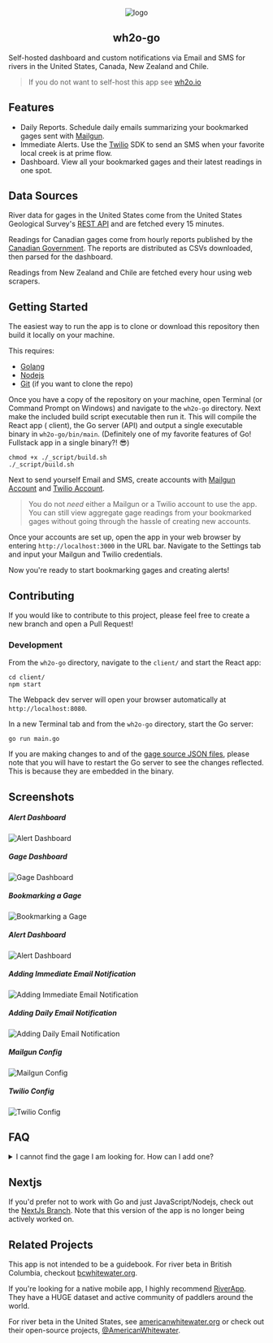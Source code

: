 <div style="text-align: center;">

![logo](https://wh2o-assets-static.s3.us-west-1.amazonaws.com/wh2o-logo.png)

## wh2o-go

</div>

Self-hosted dashboard and custom notifications via Email and SMS for rivers in the United States, Canada, New Zealand
and Chile.

> If you do not want to self-host this app see [wh2o.io](https://wh2o.io/)

## Features

- Daily Reports. Schedule daily emails summarizing your bookmarked gages sent with [Mailgun](https://www.mailgun.com/).
- Immediate Alerts. Use the [Twilio](https://www.twilio.com/docs/sms) SDK to send an SMS when your favorite local creek
  is at prime flow.
- Dashboard. View all your bookmarked gages and their latest readings in one spot.

## Data Sources

River data for gages in the United States come from the United States Geological
Survey's [REST API](http://waterservices.usgs.gov) and are fetched every 15 minutes.

Readings for Canadian gages come from hourly reports published by the [Canadian Government](https://weather.gc.ca/). The
reports are distributed as CSVs downloaded, then parsed for the dashboard.

Readings from New Zealand and Chile are fetched every hour using web scrapers.

## Getting Started

The easiest way to run the app is to clone or download this repository then build it locally on your machine.

This requires:

- [Golang](https://go.dev/)
- [Nodejs](https://nodejs.org/en/)
- [Git](https://git-scm.com/) (if you want to clone the repo)

Once you have a copy of the repository on your machine, open Terminal (or Command Prompt on Windows) and navigate to
the `wh2o-go` directory. Next make the included build script executable then run it. This will compile the React app (
client), the Go server (API) and output a single executable binary in `wh2o-go/bin/main`. (Definitely one of my favorite
features of Go! Fullstack app in a single binary?! 😎)

```shell
chmod +x ./_script/build.sh
./_script/build.sh
```

Next to send yourself Email and SMS, create accounts with [Mailgun Account](https://www.mailgun.com/)
and [Twilio Account](https://www.twilio.com/docs/sms).

> You do not _need_ either a Mailgun or a Twilio account to use the app. You can still view aggregate gage readings from
> your bookmarked gages without going through the hassle of creating new accounts.

Once your accounts are set up, open the app in your web browser by entering `http://localhost:3000` in the URL bar.
Navigate to the Settings tab and input your Mailgun and Twilio credentials.

Now you're ready to start bookmarking gages and creating alerts!

## Contributing

If you would like to contribute to this project, please feel free to create a new branch and open a Pull Request!

### Development

From the `wh2o-go` directory, navigate to the `client/` and start the React app:

```shell
cd client/
npm start
```

The Webpack dev server will open your browser automatically at `http://localhost:8080`.

In a new Terminal tab and from the `wh2o-go` directory, start the Go server:

```shell
go run main.go
```

If you are making changes to and of the [gage source JSON files](/gage/sources), please note that you will have to
restart the Go server to see the changes reflected. This is because they are embedded in the binary.

## Screenshots

##### Alert Dashboard

![Alert Dashboard](/client/public/wh2o-next-alert-01.png)

##### Gage Dashboard

![Gage Dashboard](/client/public/wh2o-next-gage-02.png)

##### Bookmarking a Gage

![Bookmarking a Gage](/client/public/wh2o-next-gage-01.png)

##### Alert Dashboard

![Alert Dashboard](/client/public/wh2o-next-alert-01.png)

##### Adding Immediate Email Notification

![Adding Immediate Email Notification](/client/public/wh2o-next-alert-02.png)

##### Adding Daily Email Notification

![Adding Daily Email Notification](/client/public/wh2o-next-alert-03.png)

##### Mailgun Config

![Mailgun Config](/client/public/wh2o-next-settings-02.png)

##### Twilio Config

![Twilio Config](/client/public/wh2o-next-settings-01.png)

## FAQ

<details>
<summary>
I cannot find the gage I am looking for. How can I add one?
</summary>

If you cannot find a USGS gage in the set, you can manually insert the gage's site number in the input when adding a
bookmark. Alternatively, you can add the gage to the source JSON file. See all [gage sources](/lib/sources).

![USGS Page](/client/public/wh2o-next-gage-site-01.png)

</details>

## Nextjs

If you'd prefer not to work with Go and just JavaScript/Nodejs, check out
the [NextJs Branch](https://github.com/drewalth/wh2o-next/tree/nextjs). Note that this version of the app is no longer
being actively worked on.

## Related Projects

This app is not intended to be a guidebook. For river beta in British Columbia,
checkout [bcwhitewater.org](https://www.bcwhitewater.org/).

If you're looking for a native mobile app, I highly
recommend [RiverApp](https://apps.apple.com/us/app/riverapp-river-levels/id667012473). They have a HUGE dataset and
active community of paddlers around the world. 

For river beta in the United States,
see [americanwhitewater.org](https://www.americanwhitewater.org/) or check out their open-source
projects, [@AmericanWhitewater](https://github.com/AmericanWhitewater).

